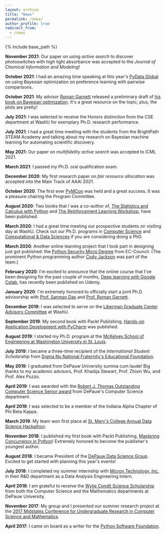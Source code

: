 ```yaml
---
layout: archive
title: "News"
permalink: /news/
author_profile: true
redirect_from:
  - /news
---
```


{% include base_path %}

__November 2021__: Our paper on using _active search_ to discover photoswitches with high light absorbance was accepted to the _Journal of Chemical Information and Modeling_!

__October 2021__: I had an amazing time speaking at this year's [PyData Global](https://pydata.org/global2021) on using Bayesian optimization on preference learning with pairwise comparisons.

__October 2021__: My advisor [Roman Garnett](https://www.cse.wustl.edu/~garnett/) released a preliminary draft of [his book on Bayesian optimization](https://bayesoptbook.com/). It's a great resource on the topic; plus, the plots are pretty!

__July 2021__: I was selected to receive the Honors distinction from the CSE department at WashU for exemplary Ph.D. research performance.

__July 2021__: I had a great time meeting with the students from the BrightPath STEAM Academy and talking about my research on Bayesian machine learning for automating scientific discovery.

__May 2021__: Our paper on _multifidelity active search_ was accepted to ICML 2021.

__March 2021__: I passed my Ph.D. oral qualification exam.

__December 2020__: My first research paper on _fair resource allocation_ was accepted into the Main Track of AAAI 2021.

__October 2020__: The first ever [PyMCon](https://pymc-devs.github.io/pymcon/) was held and a great success. It was a pleasure chairing the Program Committee.

__August 2020__: Two books that I was a co-author of, [The Statistics and Calculus with Python](https://www.amazon.com/gp/product/B08Q8K6P22/ref=dbs_a_def_rwt_hsch_vapi_tkin_p1_i0) and [The Reinforcement Learning Workshop](https://www.amazon.com/gp/product/B08BZSTZ4K/ref=dbs_a_def_rwt_hsch_vapi_tkin_p1_i3), have been published.

__March 2020__: I had a great time meeting our prospective students on visiting day at WashU. Check out our Ph.D. programs in [Computer Science](https://cse.wustl.edu/graduate/programs/Pages/phd-programs.aspx) and [Computational & Data Sciences](https://datasciences.wustl.edu/) if you are considering doing a PhD.

__March 2020__: Another online learning project that I took part in designing just got published: the [Python Security Micro Degree](https://codered.eccouncil.org/Microdegrees/MicrodegreeDetails/Python-Security-Micro-Degree) from EC-Council. (The prominent Python programming author [Cody Jackson](https://www.linkedin.com/in/cojackson) was part of the team.)

__February 2020__: I'm excited to announce that the online course that I've been designing for the past couple of months, [Deep learning with Google Colab](https://www.udemy.com/course/deep-learning-with-google-colab/), has recently been published on Udemy.

__January 2020__: I'm extremely honored to officially start a joint Ph.D. advisorship with [Prof. Sanmay Das](https://www.cse.wustl.edu/~sanmay/) and [Prof. Roman Garnett](https://www.cse.wustl.edu/~garnett/).

__December 2019__: I was selected to serve on the [Liberman Graduate Center Advisory Committee](https://graduateschool.wustl.edu/liberman-center) at WashU.

__September 2019__: My second book with Packt Publishing, [Hands-on Application Development with PyCharm](https://www.packtpub.com/programming/hands-on-application-development-with-pycharm) was published.

__August 2019__: I started my Ph.D. program at the [McKelvey School of Engineering at Washington University in St. Louis](https://engineering.wustl.edu/mckelvey/Pages/default.aspx).

__July 2019__: I became a three-time recipient of the _International Student Scholarship_ from [Sigma Nu National Fraternity's Educational Foundation](https://www.sigmanu.org/the-delta/magazine/v134n2/updates-from-lexington/snef-scholarships-recipients).

__May 2019__: I graduated from DePauw University summa cum laude! Big thanks to my academic advisors, Prof. Khadija Stewart, Prof. Zhixin Wu, and Prof. Alex Puzzo.

__April 2019__: I was awarded with the [Robert J. Thomas Outstanding Computer Science Senior award](https://www.depauw.edu/academics/departments-programs/computer-science/for-students/student-awards/outstanding-senior-award/) from DePauw's Computer Science department.

__April 2019__: I was selected to be a member of the Indiana Alpha Chapter of Phi Beta Kappa.

__March 2019__: My team won first place at [St. Mary's College Annual Data Science Hackathon](https://www.saintmarys.edu/math/data-science-hackathon).

__November 2018__: I published my first book with Packt Publishing, [Mastering Concurrency in Python](https://www.packtpub.com/application-development/mastering-concurrency-python)! Extremely honored to become the publisher's youngest author.

__August 2018__: I became President of the [DePauw Data Science Group](https://dpudatascience.wixsite.com/dpuds). Excited to get started with planning this year's events!

__July 2018__: I completed my summer internship with [Micron Technology, Inc.](http://micron.com/) in their R&D department as a Data Analysis Engineering Intern.

__April 2018__: I am grateful to receive the [Wylie Condit Science Scholarship](https://www.depauw.edu/academics/departments-programs/computer-science/for-students/student-awards/wylie-condit-scholarship/) from both the Computer Science and the Mathematics departments at DePauw University.

__November 2017__: My group and I presented our summer research project at the [2017 Midstates Conference for Undergraduate Research in Computer Science and Mathematics](http://dpuadweb.depauw.edu/stevenbogaerts_web/mcurcsm/index.html).

__April 2017__: I came on board as a writer for the [Python Software Foundation](https://www.python.org/psf/).

